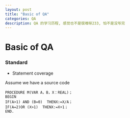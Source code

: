 ```yaml
---
layout: post
title: "Basic of QA"
categories: QA
description: QA 的学习历程, 感觉也不是很难呀233, 怕不是没写完
---
```


# Basic of QA

### Standard

-   Statement coverage

Assume we have a source code

    PROCEDURE M(VAR A，B，X：REAL)；  
    BEGIN
    IF(A>1) AND (B=0)  THENX:=X/A；
    IF(A=2)OR (X>1)  THENX:=X+1；
    END. 

